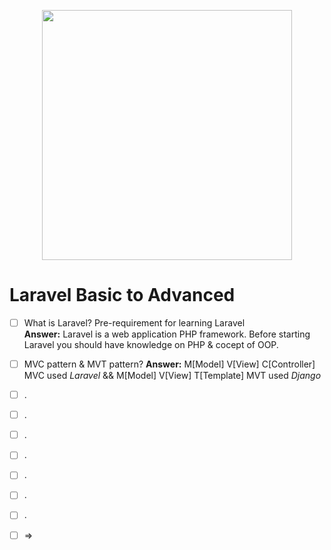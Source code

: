 <p align="center"><a href="https://laravel.com" target="_blank"><img src="https://raw.githubusercontent.com/laravel/art/master/logo-lockup/5%20SVG/2%20CMYK/1%20Full%20Color/laravel-logolockup-cmyk-red.svg" width="400"></a></p>

# Laravel Basic to Advanced
- [ ]  What is Laravel? Pre-requirement for learning Laravel   
**Answer:** Laravel is a web application PHP framework. Before starting Laravel you should have knowledge on PHP & cocept of OOP.
- [ ]  MVC pattern & MVT pattern?
**Answer:** M[Model] V[View] C[Controller] MVC used _Laravel_ && M[Model] V[View] T[Template] MVT used _Django_
- [ ]  .
- [ ]  .
- [ ]  .
- [ ]  .
- [ ]  .
- [ ]  .
- [ ]  .
- [ ]   
    => 
    
